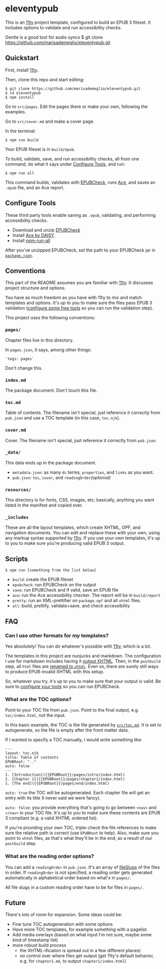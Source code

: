 # eleventypub

This is an [11ty](https://11ty.io) project template, configured to build an EPUB 3 fileset. It includes options to validate and run accessibility checks.

Gentle is a good tool for audio syncs $ git clone https://github.com/marisademeglio/eleventypub.git


## Quickstart
First, install [11ty](https://11ty.io).

Then, clone this repo and start editing:

    $ git clone https://github.com/marisademeglio/eleventypub.git
    $ cd eleventypub
    $ npm install

Go to `src/pages`. Edit the pages there or make your own, following the examples.

Go to `src/cover.md` and make a cover page.

In the terminal:

    $ npm run build

Your EPUB fileset is in `build/epub`.

To build, validate, save, and run accessibility checks, all from one command, do what it says under [Configure Tools](#configure-tools), and run:

    $ npm run all

This command builds, validates with [EPUBCheck](https://github.com/w3c/epubcheck), runs [Ace](https://daisy.github.io/ace), and saves an `.epub` file, and an Ace report.

## Configure Tools

These third party tools enable saving as `.epub`, validating, and performing accessibility checks.

- Download and unzip [EPUBCheck](https://github.com/w3c/epubcheck)
- Install [Ace by DAISY](https://daisy.github.io/ace).
- Install [npm-run-all](https://www.npmjs.com/package/npm-run-all)

After you've unzipped EPUBCheck, set the path to your EPUBCheck jar in [`package.json`](https://github.com/marisademeglio/eleventypub/blob/5af185071780aa650ea79939b671177e1db3591f/package.json#L41-L43).

## Conventions

This part of the README assumes you are familiar with [11ty](https://11ty.io). It discusses project structure and options.

You have as much freedom as you have with 11ty to mix and match templates and options. It's up to you to make sure the files pass EPUB 3 validation ([configure some free tools](#configure-tools) so you can run the validation step).

This project uses the following conventions:

### `pages/`
Chapter files live in this directory.

In `pages.json`, it says, among other things:

    `tags: pages`

Don't change this.

### `index.md`
The package document. Don't touch this file.

### `toc.md`
Table of contents. The filename isn't special, just reference it correctly from `pub.json` and use a TOC template (in this case, `toc.njk`).

### `cover.md`
Cover. The filename isn't special, just reference it correctly from `pub.json`.

### `_data/`
This data ends up in the package document.
  - `metadata.json`: as many `dc` terms, `properties`, and `links` as you want.
  - `pub.json`: `toc`, `cover`, and `readingOrder`_(optional)_

### `resources/`
This directory is for fonts, CSS, images, etc; basically, anything you want listed in the manifest and copied over.

### `_includes`
These are all the layout templates, which create XHTML, OPF, and navigation documents. You can edit and replace these with your own, using any markup syntax supported by [11ty](https://11ty.io). If you use your own templates, it's up to you to make sure you're producing valid EPUB 3 output.

## Scripts

    $ npm run [something from the list below]

- `build`: create the EPUB fileset
- `epubcheck`: run EPUBCheck on the output
- `save`: run EPUBCheck and if valid, save an EPUB file
- `ace`: run the Ace accessibility checker. The report will be in `build/report`
- `pretty`: run an XML-prettifier on `package.opf` and all `xhtml` files.
- `all`: build, prettify, validate+save, and check accessibility

## FAQ

### Can I use other formats for my templates?

Yes absolutely! You can do whatever's possible with [11ty](https://11ty.io), which is a lot.

The templates in this project are nunjucks and markdown. The configuration I use for markdown includes having it [output XHTML](https://github.com/marisademeglio/eleventypub/blob/5af185071780aa650ea79939b671177e1db3591f/.eleventy.js#L22). Then, in the `postbuild` step, all `html` files are [renamed to `xhtml`](https://github.com/marisademeglio/eleventypub/blob/5af185071780aa650ea79939b671177e1db3591f/postbuild.js#L16). Even so, there are surely still ways to produce EPUB-invalid XHTML with this setup.

So, whatever you try, it's up to you to make sure that your output is valid. Be sure to [configure your tools](#configure-tools) so you can run EPUBCheck.

### What are the TOC options?

Point to your TOC file from `pub.json`. Point to the final output, e.g. `toc/index.html`, not the input.

In this basic example, the TOC is the file generated by [`src/toc.md`](https://github.com/marisademeglio/eleventypub/blob/master/src/toc.md). It is set to autogenerate, so the file is empty after the front matter data.

If I wanted to specify a TOC manually, I would write something like:

```
---
layout: toc.njk
title: Table of contents
EPUBRoot: ".."
auto: false
---
1. [Introduction]({{EPUBRoot}}/pages/intro/index.html)
1. [Chapter 1]({{EPUBRoot}}/pages/chapter1/index.html)
1. [The end]({{EPUBRoot}}/pages/end/index.html)
```

`auto: true` the TOC will be autogenerated. Each chapter file will get an entry with its title (I never said we were fancy).

`auto: false`: you provide everything that's going to go between `<nav>` and `</nav>` in your TOC file. It's up to you to make sure these contents are EPUB 3 compliant (e.g. a valid XHTML ordered list).

If you're providing your own TOC, triple-check the file references to make sure the relative path is correct (use `EPUBRoot` to help). Also, make sure you point to `xhtml` files, as that's what they'll be in the end, as a result of our `postbuild` step.

### What are the reading order options?

You can add a `readingOrder` in `pub.json`. It's an array of [fileSlugs](https://www.11ty.io/docs/data/#fileslug) of the files in order. If `readingOrder` is not specified, a reading order gets generated automatically in alphabetical order based on what's in `pages/`.

All file slugs in a custom reading order have to be for files in `pages/`.

## Future

There's lots of room for expansion. Some ideas could be:

- Fine tune TOC autogeneration with some options
- Have more TOC templates, for example something with a pagelist.
- Add media overlays (based on what input I'm not sure, maybe some kind of timestamp list)
- more robust build process
  - the XHTML-ification is spread out in a few different places)
  - no control over where files get output (get 11ty's default behavior, e.g. for `chapter1.md`, to output `chapter1/index.html`)
